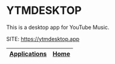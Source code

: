 # YTMDESKTOP

 This is a desktop app for YouTube Music.
 
 SITE: https://ytmdesktop.app

 | [Applications](https://portable-linux-apps.github.io/apps.html) | [Home](https://portable-linux-apps.github.io)
 | --- | --- |
